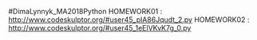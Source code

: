 #DimaLynnyk_MA2018Python
HOMEWORK01 : 
http://www.codeskulptor.org/#user45_plA86Jqudt_2.py
HOMEWORK02 :
http://www.codeskulptor.org/#user45_1eElVKvK7g_0.py
